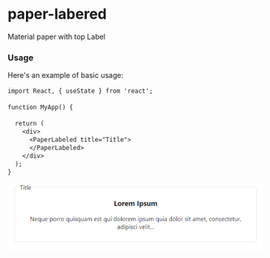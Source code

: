 # paper-labered

Material paper with top Label 

### Usage

Here's an example of basic usage:

```tsx
import React, { useState } from 'react';

function MyApp() {

  return (
    <div>
      <PaperLabeled title="Title">
      </PaperLabeled>
    </div>
  );
}
```
![alt text](https://raw.githubusercontent.com/gabimig/paper-labered/master/PaperLabeled.PNG)